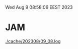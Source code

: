 Wed Aug  9 08:58:06 EEST 2023
# JAM
<a href='./cache/202308/09_08.log'>./cache/202308/09_08.log</a>
